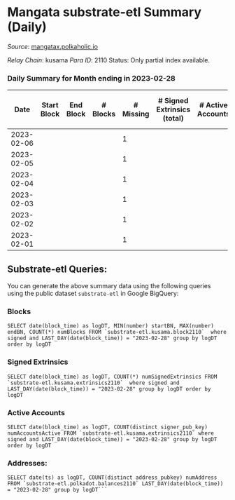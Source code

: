 # Mangata substrate-etl Summary (Daily)

_Source_: [mangatax.polkaholic.io](https://mangatax.polkaholic.io)

*Relay Chain*: kusama
*Para ID*: 2110
Status: Only partial index available.


### Daily Summary for Month ending in 2023-02-28


| Date | Start Block | End Block | # Blocks | # Missing | # Signed Extrinsics (total) | # Active Accounts | # Addresses with Balances | # Events | # Transfers | # XCM Transfers In | # XCM Transfers Out |
| ---- | ----------- | --------- | -------- | --------- | --------------------------- | ----------------- | ------------------------- | -------- | ----------- | ------------------ | ------------------- |
| 2023-02-06 |  |  |  | 1 |  |  | 1,666 |  |   |   |   |
| 2023-02-05 |  |  |  | 1 |  |  | 1,662 |  |   |   |   |
| 2023-02-04 |  |  |  | 1 |  |  | 1,662 |  |   | 26 ($4,887.43) | 25 ($5,189.00) |
| 2023-02-03 |  |  |  | 1 |  |  | 1,660 |  |   | 29 ($35,404.98) | 17 ($1,993.01) |
| 2023-02-02 |  |  |  | 1 |  |  | 1,655 |  |   | 33 ($4,010.17) | 24 ($3,925.63) |
| 2023-02-01 |  |  |  | 1 |  |  | 1,652 |  |   | 39 ($5,014.73) | 26 ($3,574.83) |

## Substrate-etl Queries:
You can generate the above summary data using the following queries using the public dataset `substrate-etl` in Google BigQuery:


### Blocks
```
SELECT date(block_time) as logDT, MIN(number) startBN, MAX(number) endBN, COUNT(*) numBlocks FROM `substrate-etl.kusama.block2110`  where signed and LAST_DAY(date(block_time)) = "2023-02-28" group by logDT order by logDT
```


### Signed Extrinsics
```
SELECT date(block_time) as logDT, COUNT(*) numSignedExtrinsics FROM `substrate-etl.kusama.extrinsics2110`  where signed and LAST_DAY(date(block_time)) = "2023-02-28" group by logDT order by logDT
```


### Active Accounts
```
SELECT date(block_time) as logDT, COUNT(distinct signer_pub_key) numAccountsActive FROM `substrate-etl.kusama.extrinsics2110` where signed and LAST_DAY(date(block_time)) = "2023-02-28" group by logDT order by logDT
```


### Addresses:
```
SELECT date(ts) as logDT, COUNT(distinct address_pubkey) numAddress FROM `substrate-etl.polkadot.balances2110` LAST_DAY(date(block_time)) = "2023-02-28" group by logDT```

